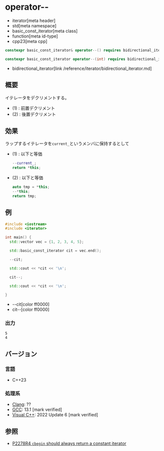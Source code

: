 # operator--
* iterator[meta header]
* std[meta namespace]
* basic_const_iterator[meta class]
* function[meta id-type]
* cpp23[meta cpp]

```cpp
constexpr basic_const_iterator& operator--() requires bidirectional_iterator<Iterator>;     // (1)

constexpr basic_const_iterator operator--(int) requires bidirectional_iterator<Iterator>;   // (2)
```
* bidirectional_iterator[link /reference/iterator/bidirectional_iterator.md]

## 概要

イテレータをデクリメントする。

- (1) : 前置デクリメント
- (2) : 後置デクリメント

## 効果

ラップするイテレータを`current_`というメンバに保持するとして

- (1) : 以下と等価  
    ```cpp
    --current_;
    return *this;
    ```

- (2) : 以下と等価  
    ```cpp
    auto tmp = *this;
    --*this;
    return tmp;
    ```

## 例
```cpp example
#include <iostream>
#include <iterator>

int main() {
  std::vector vec = {1, 2, 3, 4, 5};

  std::basic_const_iterator cit = vec.end();

  --cit;

  std::cout << *cit << '\n';

  cit--;

  std::cout << *cit << '\n';
  
}
```
* --cit[color ff0000]
* cit--[color ff0000]

### 出力
```
5
4
```

## バージョン
### 言語
- C++23

### 処理系
- [Clang](/implementation.md#clang): ??
- [GCC](/implementation.md#gcc): 13.1 [mark verified]
- [Visual C++](/implementation.md#visual_cpp): 2022 Update 6 [mark verified]

## 参照

- [P2278R4 `cbegin` should always return a constant iterator](https://www.open-std.org/jtc1/sc22/wg21/docs/papers/2022/p2278r4.html)
